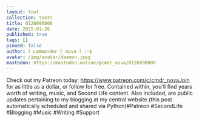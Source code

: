 ```yaml
---
layout: toot
collection: toots
title: 0126090000
date: 2025-01-26
published: true
tags: []
pinned: false
author: ⸸ commander ░ nova ⸸ :~$
avatar: /img/avatar/daemon.jpeg
mastodon: https://mastodon.online/@cmdr_nova/0126090000
---
```


Check out my Patreon today: https://www.patreon.com/c/cmdr_novaJoin for as little as a dollar, or follow for free. Contained within, you'll find years worth of writing, music, and Second Life content. Also included, are public updates pertaining to my blogging at my central website.(this post automatically scheduled and shared via Python)#Patreon #SecondLife #Blogging #Music #Writing #Support
